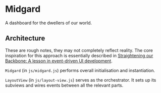 # Midgard

A dashboard for the dwellers of our world.

## Architecture

These are rough notes, they may not completely reflect reality. The core inspiration for this
approach is essentially described in [Straightening our Backbone: A lesson in event-driven UI
development](https://code.mixpanel.com/2015/04/08/straightening-our-backbone-a-lesson-in-event-driven-ui-development/).

`Midgard` (in `js/midgard.js`) performs overall initialisation and instantiation.

`LayoutView` (in `js/layout-view.js`) serves as the orchestrator. It sets up its subviews and wires
events between all the relevant parts.
